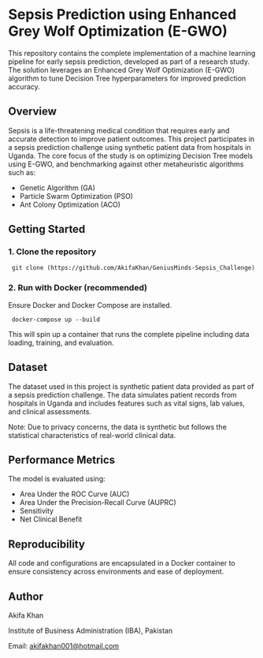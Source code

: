 # Sepsis Prediction using Enhanced Grey Wolf Optimization (E-GWO)

This repository contains the complete implementation of a machine learning pipeline for early sepsis prediction, developed as part of a research study. The solution leverages an Enhanced Grey Wolf Optimization (E-GWO) algorithm to tune Decision Tree hyperparameters for improved prediction accuracy.

## Overview

Sepsis is a life-threatening medical condition that requires early and accurate detection to improve patient outcomes. This project participates in a sepsis prediction challenge using synthetic patient data from hospitals in Uganda. The core focus of the study is on optimizing Decision Tree models using E-GWO, and benchmarking against other metaheuristic algorithms such as:

- Genetic Algorithm (GA)
- Particle Swarm Optimization (PSO)
- Ant Colony Optimization (ACO)

## Getting Started

### 1. Clone the repository
     git clone (https://github.com/AkifaKhan/GeniusMinds-Sepsis_Challenge)
### 2. Run with Docker (recommended)
Ensure Docker and Docker Compose are installed.

     docker-compose up --build
     
This will spin up a container that runs the complete pipeline including data loading, training, and evaluation.

## Dataset
The dataset used in this project is synthetic patient data provided as part of a sepsis prediction challenge. The data simulates patient records from hospitals in Uganda and includes features such as vital signs, lab values, and clinical assessments.

Note: Due to privacy concerns, the data is synthetic but follows the statistical characteristics of real-world clinical data.

## Performance Metrics
The model is evaluated using:
- Area Under the ROC Curve (AUC)
- Area Under the Precision-Recall Curve (AUPRC)
- Sensitivity
- Net Clinical Benefit

## Reproducibility
All code and configurations are encapsulated in a Docker container to ensure consistency across environments and ease of deployment.

## Author
Akifa Khan

Institute of Business Administration (IBA), Pakistan

Email: akifakhan001@hotmail.com
